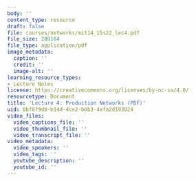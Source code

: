 ```yaml
---
body: ''
content_type: resource
draft: false
file: courses/networks/mit14_15s22_lec4.pdf
file_size: 288164
file_type: application/pdf
image_metadata:
  caption: ''
  credit: ''
  image-alt: ''
learning_resource_types:
- Lecture Notes
license: https://creativecommons.org/licenses/by-nc-sa/4.0/
resourcetype: Document
title: 'Lecture 4: Production Networks (PDF)'
uid: 0bf8f9d0-b14d-4ce2-b6b3-4afa2d103024
video_files:
  video_captions_file: ''
  video_thumbnail_file: ''
  video_transcript_file: ''
video_metadata:
  video_speakers: ''
  video_tags: ''
  youtube_description: ''
  youtube_id: ''
---
```

